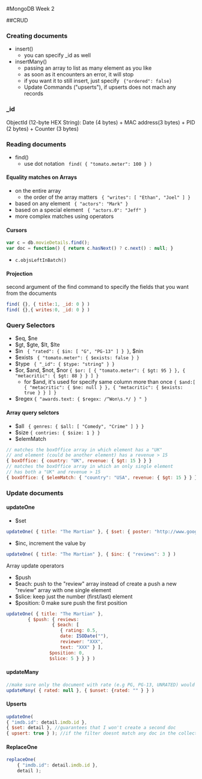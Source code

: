 #MongoDB Week 2

##CRUD
### Creating documents
- insert()
	- you can specify _id as well
- insertMany()
	- passing an array to list as many element as you like
 	- as soon as it encounters an error, it will stop
 	- if you want it to still insert, just specify ``` {"ordered": false}``` 
	- Update Commands ("upserts"), if upserts does not mach any records

### _id
ObjectId (12-byte HEX String): Date (4 bytes) + MAC address(3 bytes) + PID (2 bytes) + Counter (3 bytes)

### Reading documents
- find()
	- use dot notation ``` find( { "tomato.meter": 100 } )```

#### Equality matches on Arrays 
- on the entire array
	- the order of the array matters ``` { "writes": [ "Ethan", "Joel" ] }```
- based on any element  ``` { "actors": "Mark" }```
- based on a special element ``` { "actors.0": "Jeff" }```
- more complex matches using operators

#### Cursors
``` javascript
var c = db.movieDetails.find();
var doc = function() { return c.hasNext() ? c.next() : null; }
```
- ```c.objsLeftInBatch()```

#### Projection
second argument of the find command to specify the fields that you want from the documents

```javascript
find( {}, { title:1, _id: 0 } )
find( {},{ writes:0, _id: 0 } )
```

### Query Selectors
- \$eq, \$ne
- \$gt, \$gte, \$lt, \$lte
- \$in ``` { "rated": { $in: [ "G", "PG-13" ] } }```, \$nin
- \$exists ``` { "tomato.meter": { $exists: false } }```
- \$type ``` { "_id": { $type: "string" } }```
- \$or, \$and, \$not, \$nor ```{ $or: [ { "tomato.meter": { $gt: 95 } }, { "metacritic": { $gt: 88 } } ] }```
	- for $and, it's used for specify same column more than once ```{ $and:[ { "metacritic": { $ne: null } }, { "metacritic": { $exists: true } } ] }``` 
- $regex ```{ "awards.text: { $regex: /^Won\s.*/ } " }```

#### Array query selctors
- $all ``` { genres: { $all: [ "Comedy", "Crime" ] } }```
- $size ```{ contries: { $size: 1 } }```
- $elemMatch 
``` javascript
// matches the boxOffice array in which element has a "UK" 
// and element (could be another element) has a revenue > 15
{ boxOffice: { country: "UK", revenue: { $gt: 15 } } } 
// matches the boxOffice array in which an only single element 
// has both a "UK" and revenue > 15
{ boxOffice: { $elemMatch: { "country": "USA", revenue: { $gt: 15 } } } }
```

### Update documents
#### updateOne
- $set 

```javascript
updateOne( { title: "The Martian" }, { $set: { poster: "http://www.google.com"} } )
```
 - $inc, increment the value by
 
 ``` javascript
updateOne( { title: "The Martian" }, { $inc: { "reviews": 3 } ) 
 ```
 
Array update operators
- $push
- $each: push to the "review" array instead of create a push a new "review" array with one single element
- $slice: keep just the number (first/last) element
- $position: 0 make sure push the first position
```javascript
updateOne( { title: "The Martian" },
		{ $push: { reviews:
				 { $each: [
					{ rating: 0.5,
					date: ISODate(""),
					reviewer: "XXX",
					text: "XXX" } ],
				$position: 0,
				$slice: 5 } } } )
```
#### updateMany
``` javascript
//make sure only the document with rate (e.g PG, PG-13, UNRATED) would have rate field
updateMany( { rated: null }, { $unset: {rated: "" } } )
```

#### Upserts
```javascript
updateOne(
{ "imdb.id": detail.imdb.id },
{ $set: detail }, //guarantees that I won't create a second doc
{ upsert: true } ); //if the filter doesnt match any doc in the collections, I want to go ahead and insert it
```

#### ReplaceOne
``` javascript
replaceOne(
	{ "imdb.id": detail.imdb.id },
	detail );
```